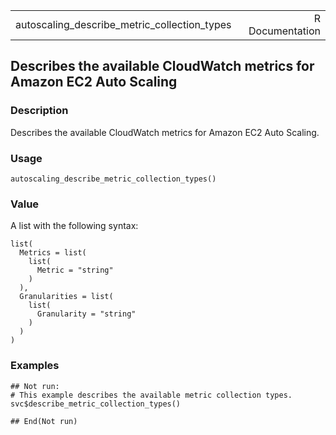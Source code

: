 <table style="width: 100%;">
<tbody>
<tr class="odd">
<td>autoscaling_describe_metric_collection_types</td>
<td style="text-align: right;">R Documentation</td>
</tr>
</tbody>
</table>

## Describes the available CloudWatch metrics for Amazon EC2 Auto Scaling

### Description

Describes the available CloudWatch metrics for Amazon EC2 Auto Scaling.

### Usage

    autoscaling_describe_metric_collection_types()

### Value

A list with the following syntax:

    list(
      Metrics = list(
        list(
          Metric = "string"
        )
      ),
      Granularities = list(
        list(
          Granularity = "string"
        )
      )
    )

### Examples

    ## Not run: 
    # This example describes the available metric collection types.
    svc$describe_metric_collection_types()

    ## End(Not run)
